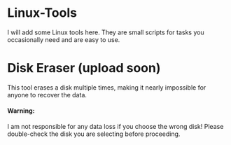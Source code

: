# Linux-Tools
I will add some Linux tools here. They are small scripts for tasks you occasionally need and are easy to use.

# Disk Eraser (upload soon)
This tool erases a disk multiple times, making it nearly impossible for anyone to recover the data.    
#### Warning:
I am not responsible for any data loss if you choose the wrong disk!
Please double-check the disk you are selecting before proceeding.
